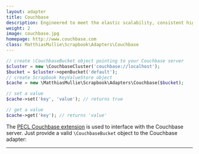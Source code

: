 ```yaml
---
layout: adapter
title: Couchbase
description: Engineered to meet the elastic scalability, consistent high performance, always-on availability, and data mobility requirements of mission critical applications.
weight: 2
image: couchbase.jpg
homepage: http://www.couchbase.com
class: MatthiasMullie\Scrapbook\Adapters\Couchbase
---
```


```php
// create \CouchbaseBucket object pointing to your Couchbase server
$cluster = new \CouchbaseCluster('couchbase://localhost');
$bucket = $cluster->openBucket('default');
// create Scrapbook KeyValueStore object
$cache = new \MatthiasMullie\Scrapbook\Adapters\Couchbase($bucket);

// set a value
$cache->set('key', 'value'); // returns true

// get a value
$cache->get('key'); // returns 'value'
```

The [PECL Couchbase extension](https://pecl.php.net/package/couchbase) is used
to interface with the Couchbase server. Just provide a valid `\CouchbaseBucket`
object to the Couchbase adapter:

<hr class="sep20">
